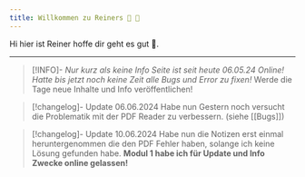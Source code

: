 ```yaml
---
title: Willkommen zu Reiners 🥈 🧠
---
```


Hi hier ist Reiner hoffe dir geht es gut 👾. 

---


> [!INFO]-
> *Nur kurz als keine Info Seite ist seit heute 06.05.24 Online!* 
> *Hatte bis jetzt noch keine Zeit alle Bugs und Error zu fixen!*
> Werde die Tage neue Inhalte und Info veröffentlichen!

> [!changelog]- Update 06.06.2024
> Habe nun Gestern noch versucht die Problematik mit der PDF Reader zu verbessern. (siehe [[Bugs]])

> [!changelog]- Update 10.06.2024
> Habe nun die Notizen erst einmal heruntergenommen die den PDF Fehler haben, solange ich keine Lösung gefunden habe. **Modul 1 habe ich für Update und Info Zwecke online gelassen!**


